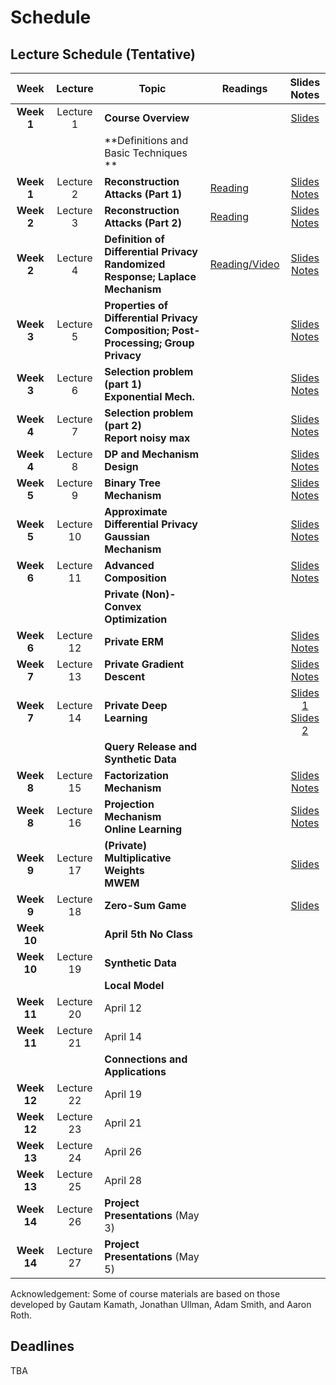# Schedule
## Lecture Schedule (Tentative)

Week  |Lecture   |Topic  |Readings  |Slides <br> Notes |
:------:|:-----:|-------------------------|----------|:------:
| **Week 1**  | Lecture 1  | **Course Overview**                                                                         |                                                              | [Slides](../slides/intro.pdf)                                                  |
|             |            | **Definitions and Basic Techniques **                                                       |                                                              |                                                                                |
| **Week 1**  | Lecture 2  | **Reconstruction Attacks (Part 1)**                                                         | [Reading](https://queue.acm.org/detail.cfm?id=3295691)       | [Slides](../slides/lecture2.pdf) <br> [Notes](../notes/reconstruction.pdf)     |
| **Week 2**  | Lecture 3  | **Reconstruction Attacks (Part 2)**                                                         | [Reading](https://differentialprivacy.org/diffix-attack/)    | [Slides](../slides/lecture3.pdf) <br> [Notes](../notes/reconstruction.pdf)     |
| **Week 2**  | Lecture 4  | **Definition of Differential Privacy** <br> **Randomized Response; Laplace Mechanism**      | [Reading/Video](https://www.youtube.com/watch?v=FE9ko2wtyeQ) | [Slides](../slides/lecture4.pdf) <br> [Notes](../notes/lecture4.pdf)           |
| **Week 3**  | Lecture 5  | **Properties of Differential Privacy** <br> **Composition; Post-Processing; Group Privacy** |                                                              | [Slides](../slides/lecture5.pdf) <br> [Notes](../notes/lecture5.pdf)           |
| **Week 3**  | Lecture 6  | **Selection problem (part 1) <br> Exponential Mech.**                                       |                                                              | [Slides](../slides/lecture6.pdf) <br> [Notes](../notes/lecture6.pdf)           |
| **Week 4**  | Lecture 7  | **Selection problem (part 2) <br> Report noisy max**                                        |                                                              | [Slides](../slides/lecture7.pdf) <br> [Notes](../notes/lecture7.pdf)           |
| **Week 4**  | Lecture 8  | **DP and Mechanism Design**                                                                 |                                                              | [Slides](../slides/lecture8.pdf) <br> [Notes](../notes/lecture8.pdf)           |
| **Week 5**  | Lecture 9  | **Binary Tree Mechanism**                                                                   |                                                              | [Slides](../slides/lecture9.pdf) <br> [Notes](../notes/lecture9.pdf)           |
| **Week 5**  | Lecture 10 | **Approximate Differential Privacy** <br> **Gaussian Mechanism**                            |                                                              | [Slides](../slides/lecture10.pdf) <br> [Notes](../notes/lecture10.pdf)         |
| **Week 6**  | Lecture 11 | **Advanced Composition**                                                                    |                                                              | [Slides](../slides/lecture11.pdf) <br> [Notes](../notes/lecture11.pdf)         |
|             |            | **Private (Non)-Convex Optimization**                                                       |                                                              |                                                                                |
| **Week 6**  | Lecture 12 | **Private ERM**                                                                             |                                                              | [Slides](../slides/lecture12.pdf) <br> [Notes](../notes/lecture12.pdf)         |
| **Week 7**  | Lecture 13 | **Private Gradient Descent**                                                                |                                                              | [Slides](../slides/lecture13.pdf) <br> [Notes](../notes/lecture13.pdf)         |
| **Week 7**  | Lecture 14 | **Private Deep Learning**                                                                   |                                                              | [Slides 1](../slides/lecture14.pdf)  <br> [Slides 2](../slides/lecture14b.pdf) |
|             |            | **Query Release and Synthetic Data**                                                        |                                                              |                                                                                |
| **Week 8**  | Lecture 15 | **Factorization Mechanism**                                                                 |                                                              | [Slides](../slides/lecture15.pdf) <br> [Notes](../notes/lecture15.pdf)         |
| **Week 8**  | Lecture 16 | **Projection Mechanism** <br> **Online Learning**                                           |                                                              | [Slides](../slides/lecture16.pdf) <br> [Notes](../notes/lecture15.pdf)         |
| **Week 9**  | Lecture 17 | **(Private) Multiplicative Weights** <br> **MWEM**                                          |                                                              | [Slides](../slides/lecture17.pdf)                                              |
| **Week 9**  | Lecture 18 | **Zero-Sum Game**                                                                           |                                                              | [Slides](../slides/lecture18.pdf)                                              |
| **Week 10** |            | **April 5th No Class**                                                                      |                                                              |                                                                                |
| **Week 10** | Lecture 19 | **Synthetic Data**                                                                          |                                                              |                                                                                |
|             |            | **Local Model**                                                                             |                                                              |                                                                                |
| **Week 11** | Lecture 20 | April 12                                                                                    |                                                              |                                                                                |
| **Week 11** | Lecture 21 | April 14                                                                                    |                                                              |                                                                                |
|             |            | **Connections and Applications**                                                            |                                                              |                                                                                |
| **Week 12** | Lecture 22 | April 19                                                                                    |                                                              |                                                                                |
| **Week 12** | Lecture 23 | April 21                                                                                    |                                                              |                                                                                |
| **Week 13** | Lecture 24 | April 26                                                                                    |                                                              |                                                                                |
| **Week 13** | Lecture 25 | April 28                                                                                    |                                                              |                                                                                |
| **Week 14** | Lecture 26 | **Project Presentations** (May 3)                                                           |                                                              |                                                                                |
| **Week 14** | Lecture 27 | **Project Presentations** (May 5)                                                           |                                                              |                                                                                |

Acknowledgement: Some of course materials are based on those developed
by Gautam Kamath, Jonathan Ullman, Adam Smith, and Aaron Roth.

## Deadlines
TBA
